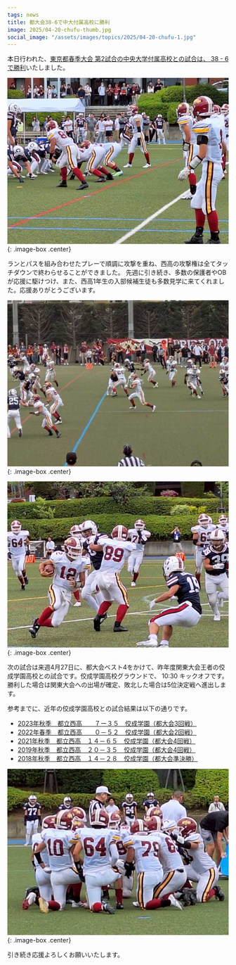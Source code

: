 ```yaml
---
tags: news
title: 都大会38-6で中大付属高校に勝利
image: 2025/04-20-chufu-thumb.jpg
social_image: "/assets/images/topics/2025/04-20-chufu-1.jpg"
---
```


本日行われた、[東京都春季大会 第2試合の中央大学付属高校との試合は、 38 - 6 で勝利](/game/2025/2025-04-20-chufu.html)いたしました。

![試合風景写真](/assets/images/topics/2025/04-20-chufu-1.jpg)
{: .image-box .center}

ランとパスを組み合わせたプレーで順調に攻撃を重ね、西高の攻撃権は全てタッチダウンで終わらせることができました。
先週に引き続き、多数の保護者やOBが応援に駆けつけ、また、西高1年生の入部候補生徒も多数見学に来てくれました。応援ありがとうございます。

![試合風景写真](/assets/images/topics/2025/04-20-chufu-2.jpg)
{: .image-box .center}

![試合風景写真](/assets/images/topics/2025/04-20-chufu-4.jpg)
{: .image-box .center}

次の試合は来週4月27日に、都大会ベスト4をかけて、昨年度関東大会王者の佼成学園高校との試合です。佼成学園高校グラウンドで、 10:30 キックオフです。勝利した場合は関東大会への出場が確定、敗北した場合は5位決定戦へ進出します。

参考までに、近年の佼成学園高校との試合結果は以下の通りです。
* [2023年秋季　都立西高　　７ー３５　佼成学園（都大会3回戦）](/game/2023/2023-09-24-kosei.html)
* [2022年春季　都立西高　　０－５２　佼成学園（都大会2回戦）](/game/2022/2022-05-14-kosei.html)
* [2021年秋季　都立西高　１４－６５　佼成学園（都大会4回戦）](/game/2021/2021-10-24-kosei.html)
* [2019年秋季　都立西高　２０－３５　佼成学園（都大会4回戦）](/game/2019/2019-09-22-kousei.html)
* [2018年秋季　都立西高　１４－２８　佼成学園（都大会準決勝）](/game/2018/2018-10-8-kosei.html)

![試合風景写真](/assets/images/topics/2025/04-20-chufu-3.jpg)
{: .image-box .center}

引き続き応援よろしくお願いいたします。
